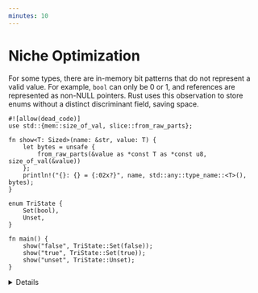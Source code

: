 ```yaml
---
minutes: 10
---
```


# Niche Optimization

For some types, there are in-memory bit patterns that do not represent a valid
value. For example, `bool` can only be 0 or 1, and references are represented as
non-NULL pointers. Rust uses this observation to store enums without a distinct
discriminant field, saving space.

```rust,editable
#![allow(dead_code)]
use std::{mem::size_of_val, slice::from_raw_parts};

fn show<T: Sized>(name: &str, value: T) {
    let bytes = unsafe {
        from_raw_parts(&value as *const T as *const u8, size_of_val(&value))
    };
    println!("{}: {} = {:02x?}", name, std::any::type_name::<T>(), bytes);
}

enum TriState {
    Set(bool),
    Unset,
}

fn main() {
    show("false", TriState::Set(false));
    show("true", TriState::Set(true));
    show("unset", TriState::Unset);
}
```

<details>

The example shows Rust choosing a non-boolean value for the `Unset` variant.

Try showing:

- `&x` for some x
- `Some(&x)`
- `None::<&u32>`
- `Some(Some(&x))`
- `std::num::NonZero::new(10)`

_Null pointer optimization_: For
[some types](https://doc.rust-lang.org/std/option/#representation), Rust
guarantees that `size_of::<T>()` equals `size_of::<Option<T>>()` and that the
all-zeroes pattern transmutes to `None`. This is a special-case of the niche
optimization for `Option`.

</details>
